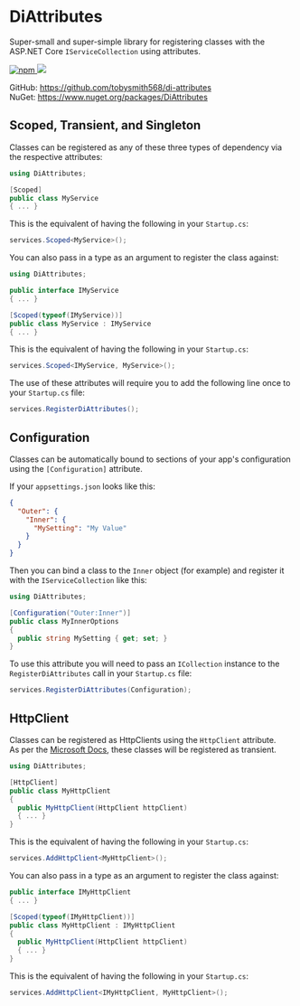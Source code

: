 # DiAttributes

Super-small and super-simple library for registering classes with the ASP.NET Core `IServiceCollection` using attributes.

<a href="https://www.nuget.org/packages/DiAttributes">
  <img alt="npm" src="https://img.shields.io/nuget/v/DiAttributes?logo=nuget">
</a>
<a href="https://codecov.io/gh/tobysmith568/di-attributes">
  <img src="https://codecov.io/gh/tobysmith568/di-attributes/branch/main/graph/badge.svg"/>
</a>

GitHub: https://github.com/tobysmith568/di-attributes  
NuGet: https://www.nuget.org/packages/DiAttributes

## Scoped, Transient, and Singleton

Classes can be registered as any of these three types of dependency via the respective attributes:

```cs
using DiAttributes;

[Scoped]
public class MyService
{ ... }
```

This is the equivalent of having the following in your `Startup.cs`:

```cs
services.Scoped<MyService>();
```

You can also pass in a type as an argument to register the class against:

```cs
using DiAttributes;

public interface IMyService
{ ... }

[Scoped(typeof(IMyService))]
public class MyService : IMyService
{ ... }
```

This is the equivalent of having the following in your `Startup.cs`:

```cs
services.Scoped<IMyService, MyService>();
```

The use of these attributes will require you to add the following line once to your `Startup.cs` file:

```cs
services.RegisterDiAttributes();
```

## Configuration

Classes can be automatically bound to sections of your app's configuration using the `[Configuration]` attribute.

If your `appsettings.json` looks like this:
```json
{
  "Outer": {
    "Inner": {
      "MySetting": "My Value"
    }
  }
}
```

Then you can bind a class to the `Inner` object (for example) and register it with the `IServiceCollection` like this:
```cs
using DiAttributes;

[Configuration("Outer:Inner")]
public class MyInnerOptions
{
  public string MySetting { get; set; }
}
```

To use this attribute you will need to pass an `ICollection` instance to the `RegisterDiAttributes` call in your `Startup.cs` file:
```cs
services.RegisterDiAttributes(Configuration);
```
## HttpClient

Classes can be registered as HttpClients using the `HttpClient` attribute.  
As per the [Microsoft Docs](https://docs.microsoft.com/en-us/aspnet/core/fundamentals/http-requests?view=aspnetcore-6.0#typed-clients), these classes will be registered as transient.

```cs
using DiAttributes;

[HttpClient]
public class MyHttpClient
{
  public MyHttpClient(HttpClient httpClient)
  { ... }
}
```

This is the equivalent of having the following in your `Startup.cs`:

```cs
services.AddHttpClient<MyHttpClient>();
```

You can also pass in a type as an argument to register the class against:

```cs
public interface IMyHttpClient
{ ... }

[Scoped(typeof(IMyHttpClient))]
public class MyHttpClient : IMyHttpClient
{
  public MyHttpClient(HttpClient httpClient)
  { ... }
}
```

This is the equivalent of having the following in your `Startup.cs`:

```cs
services.AddHttpClient<IMyHttpClient, MyHttpClient>();
```
